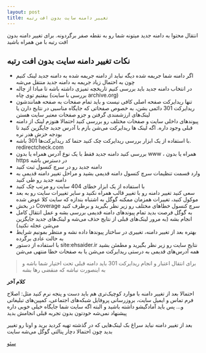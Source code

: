 ```yaml
---
layout: post
title: تغییر دامنه سایت بدون افت رتبه
---
```


انتقال محتوا به دامنه جدید میتونه شما رو به نقطه صفر برگردونه. برای تغییر دامنه بدون افت رتبه با من همراه باشید

## نکات تغییر دامنه سایت بدون افت رتبه

- اگر دامنه شما جریمه شده دیگه نباید از دامنه جریمه شده به دامنه جدید لینک کنیم چون به احتمال زیاد جریمه به دامنه جدید منتقل می‌شه
- در انتخاب دامنه جدید باید بررسی کنیم تاریخچه تمیزی داشته باشه تا مبادا از چاله بیفتیم توی چاه (بررسی با سایت archive.org)
- تنها ریدایرکت صفحه اصلی کافی نیست و باید تمام صفحات به صفحه همانندشون ریدایرکت 301 دائمی بشن، به خصوص صفحاتی که جایگاه مناسبی در نتایج دارن یا لینک‌های ارزشمندی گرفتن و جزو صفحات معتبر سایت هستن
- پیوندهای داخلی سایت و صفحات مختلف رو بررسی کنید احتمالا هنوزم لینک از دامنه قبلی وجود داره. اگه لینک ها ریدایرکت می‌شن بازم با آدرس جدید جایگزین کنید تا بودجه خزش هدر نره
- با استفاده از یک ابزار بررسی ریدایرکت چک کنید حتما کد ریدایرکت‌ها 301 باشه. redirectcheck.com
- بررسی کنید دامنه جدید فقط با یک نوع آدرس همراه یا بدون www ، همراه یا بدون https در دسترس باشه
- دامنه جدید رو در سرچ کنسول ثبت کنید
- وارد قسمت تنظیمات سرچ کنسول دامنه قدیمی بشید و مراحل تغییر دامنه قدیمی به دامنه جدید رو طی کنید
- با استفاده از یک ابزار خطای 404 سایت رو مرتب چک کنید
- سعی کنید تغییر دامنه رو با تغییر قالب همراه نکنید و سایر تغییرات سایت رو به بعد موکول کنید، تغییرات همزمان ممکنه گوگل به اشتباه بندازه که سایت کلا عوض شده
- در بخش Coverage سرچ کنسول خطاهای مختلف رو زیر نظر بگیرید و برطرف کنید
- به گوگل فرصت بدید تمام پیوندهای دامنه قدیمی بررسی بشه و عمل انتقال کامل انجام بشه (به مرور لینک‌های قبلی از نتایج حذف می‌شه و لینک‌های جدید جایگزین می‌شن عجله نکنید)
- بهتره بعد از تغییر دامنه، تغییری در ساختار پیوندها داده نشه و منتظر بمونیم شرایط به حالت عادی برگرده
- با استفاده از دستور site:ehsaider.ir نتایج سایت رو زیر نظر بگیرید و مطمئن بشید همه آدرس‌های قدیمی به درستی ریدایرکت می‌شن یا به صفحات خطا منتهی می‌شن

> برای انتقال اعتبار و انجام ریدایرکت 301 باید دامنه قبلی تحت اختیار شما باشه و به اینصورت نباشه که منقضی رها بشه

<b>کلام آخر</b>

احتمالا بعد از تغییر دامنه با موارد کوچیک‌تری هم باید دست و پنجه نرم کنید مثل: اصلاح فرم تماس و ایمیل سایت، بروزرسانی پروفایل شبکه‌های اجتماعی، کمپین‌های تبلیغاتی و… پس باید آمادگیشو داشته باشید و البته اگه سایت شما جایگاه خیلی خوبی داره پیشنهاد نمی‌شه خودتون بدون تجربه قبلی انجامش بدید

بعد از تغییر دامنه نباید سراغ بک لینک‌هایی که در گذشته تهیه کردید برید و اونا رو تغییر بدید چون احتمالا دچار پنالتی گوگل می‌شه سایت

<a href="{{ site.url }}/seo" class="button">سئو</a>
